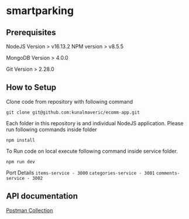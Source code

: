 # smartparking
## Prerequisites
NodeJS Version > v16.13.2
NPM version > v8.5.5

MongoDB Version > 4.0.0

Git Version > 2.28.0

## How to Setup

Clone code from repository with following command

`git clone git@github.com:kunalmaveric/ecomm-app.git`

Each folder in this repository is and individual NodeJS application. Please run following commands inside folder

`npm install`

To Run code on local execute following command inside service folder.

`npm run dev`

Port Details
`items-service - 3000`
`categories-service - 3001`
`comments-service - 3002`

## API documentation

[Postman Collection](https://www.getpostman.com/collections/67b30585c03024350513)
